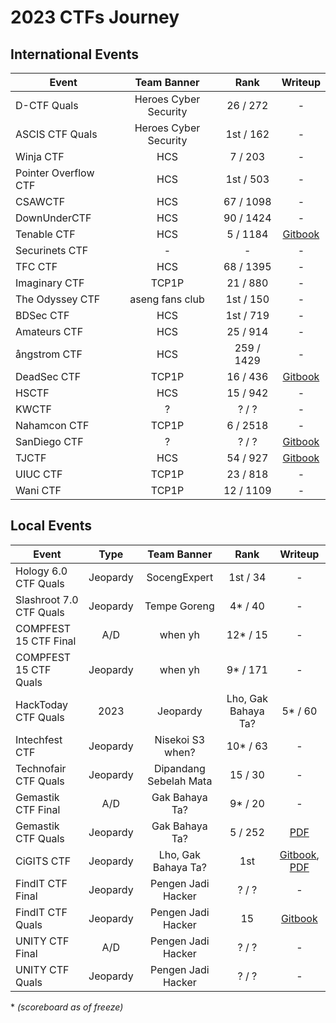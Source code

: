 # 2023 CTFs Journey

## International Events
| Event | Team Banner | Rank | Writeup |
| --- | :---: |  :---: | :---: |
| D-CTF Quals |  Heroes Cyber Security | 26 / 272 | - | 
| ASCIS CTF Quals |  Heroes Cyber Security | 1st / 162 | - | 
| Winja CTF |  HCS | 7 / 203 | - | 
| Pointer Overflow CTF |  HCS |  1st / 503 | - |
| CSAWCTF |  HCS |  67 / 1098 | - |
| DownUnderCTF |  HCS |  90 / 1424 | - |
| Tenable CTF |  HCS |  5 / 1184 | [Gitbook](https://hyggehalcyon.gitbook.io/page/ctfs/2023/tenable-ctf-2023) |
| Securinets CTF |  - |  - | - |
| TFC CTF |  HCS |  68 / 1395 | - |
| Imaginary CTF |  TCP1P | 21 / 880 | - |
| The Odyssey CTF |  aseng fans club | 1st / 150 | - |
| BDSec CTF |  HCS | 1st / 719 | - |
| Amateurs CTF |  HCS | 25 / 914 | - |
| ångstrom CTF |  HCS | 259 / 1429 | - 
| DeadSec CTF |  TCP1P | 16 / 436 | [Gitbook](https://hyggehalcyon.gitbook.io/page/ctfs/2023/deadsec-ctf-2023) 
| HSCTF |  HCS | 15 / 942 | -
| KWCTF |  ? | ? / ? | - 
| Nahamcon CTF |  TCP1P | 6 / 2518 | -     
| SanDiego CTF | ? | ? / ? | [Gitbook](https://hyggehalcyon.gitbook.io/page/ctfs/2023/sandiegoctf-2023) 
| TJCTF |   HCS | 54 / 927 | [Gitbook](https://hyggehalcyon.gitbook.io/page/ctfs/2023/tjctf-2023) 
| UIUC CTF |  TCP1P | 23 / 818 | -    
| Wani CTF |  TCP1P | 12 / 1109 | - 
    
    
## Local Events
| Event | Type | Team Banner | Rank | Writeup |
| --- | :---: |  :---: |  :---: | :---: |
| Hology 6.0 CTF Quals |  Jeopardy | SocengExpert | 1st / 34 | - |
| Slashroot 7.0 CTF Quals |  Jeopardy | Tempe Goreng | 4* / 40 | - |
| COMPFEST 15 CTF Final |  A/D | when yh | 12* / 15 | - |
| COMPFEST 15 CTF Quals |  Jeopardy | when yh | 9* / 171 | - |
| HackToday CTF Quals | 2023  | Jeopardy | Lho, Gak Bahaya Ta? | 5* / 60 | [Gitbook](https://hyggehalcyon.gitbook.io/page/ctfs/2023/hacktoday-ctf-quals) |
| Intechfest CTF |  Jeopardy | Nisekoi S3 when? | 10* / 63 | - |
| Technofair CTF Quals |  Jeopardy | Dipandang Sebelah Mata | 15 / 30 | - |
| Gemastik CTF Final |  A/D | Gak Bahaya Ta? | 9* / 20 | - |
| Gemastik CTF Quals |  Jeopardy | Gak Bahaya Ta? | 5 / 252 | [PDF](https://github.com/HyggeHalcyon/WriteUps/blob/main/2023/GemastikCTF/Qualifier/Writeup%20Seleksi%20Gemastik%202023%20-%20Gak%20Bahaya%20Ta.pdf) |
| CiGITS CTF |  Jeopardy |  Lho, Gak Bahaya Ta? | 1st | [Gitbook](https://hyggehalcyon.gitbook.io/page/ctfs/2023/cigits-2023), [PDF](https://github.com/HyggeHalcyon/WriteUps/blob/main/2023/CiGITSCTF/Seleksi_Internal_Gemastik_2023_Gak_Bahaya_Ta.pdf)
| FindIT CTF Final |  Jeopardy  | Pengen Jadi Hacker | ? / ? | -
| FindIT CTF Quals |  Jeopardy | Pengen Jadi Hacker | 15 | [Gitbook](https://hyggehalcyon.gitbook.io/page/ctfs/2023/findit-ctf-2023) 
| UNITY CTF Final |  A/D | Pengen Jadi Hacker | ? / ? | -
| UNITY CTF Quals |  Jeopardy | Pengen Jadi Hacker | ? / ? | -

\* *(scoreboard as of freeze)*